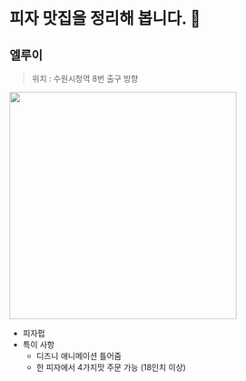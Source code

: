 # 피자 맛집을 정리해 봅니다. :pizza:

## 엘루이
> 위치 : 수원시청역 8번 출구 방향

<img src = "https://img1.daumcdn.net/thumb/R1280x0/?scode=mtistory2&fname=https%3A%2F%2Fblog.kakaocdn.net%2Fdn%2Fb2b2IU%2FbtqEcnpiP3t%2FtKd8jWlaxnkZmYzZz2urq0%2Fimg.jpg" width="400px">

* 피자펍
* 특이 사항
  * 디즈니 애니메이션 틀어줌
  * 한 피자에서 4가지맛 주문 가능 (18인치 이상)
